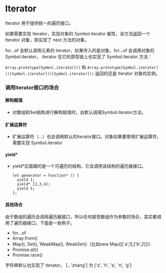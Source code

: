 # Iterator

Iterator 用于提供统一的遍历接口。

如果需要实现 Iterator，实现对象的 Symbol.iterator 属性，该方法返回一个 Iterator 对象，即实现了 next 方法的对象。

for...of 会默认调用元素的 iterator，如果传入的是对象，for...of 会调用对象的 Symbol.iterator， iterator 在它的原型链上也实现了 Symbol.iterator 方法：

`Array.prototype[Symbol.iterator]()` 和 `Array.prototype[Symbol.iterator]()[Symbol.iterator]()[Symbol.iterator]()` 返回的还是 Iterator 对象的实例。


### 调用Iterator接口的场合

#### 解构赋值

- 对数组和Set结构进行解构赋值时，会默认调用Symbol.iterator方法。

#### 扩展运算符

- 扩展运算符（...）也会调用默认的iterator接口。对象如果要使用扩展运算符，需要实现 Symbol.iterator

#### yield*

- yield*后面跟的是一个可遍历的结构，它会调用该结构的遍历器接口。

      let generator = function* () {
        yield 1;
        yield* [2,3,4];
        yield 5;
      };

#### 其他场合

由于数组的遍历会调用遍历器接口，所以任何接受数组作为参数的场合，其实都调用了遍历器接口。下面是一些例子。
- for...of
- Array.from()
- Map(), Set(), WeakMap(), WeakSet()（比如new Map([['a',1],['b',2]])）
- Promise.all()
- Promise.race()


字符串默认也实现了 Iterator， [...'zhang'] 为 ['z', 'h', 'a', 'n', 'g']
